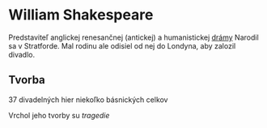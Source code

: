 # William Shakespeare
Predstaviteľ anglickej renesančnej (antickej) a humanistickej [drámy](dráma.md)
Narodil sa v Stratforde.
Mal rodinu ale odisiel od nej do Londyna, aby zalozil divadlo.

## Tvorba
37 divadelných hier
niekoľko básnických celkov

Vrchol jeho tvorby su *tragedie*